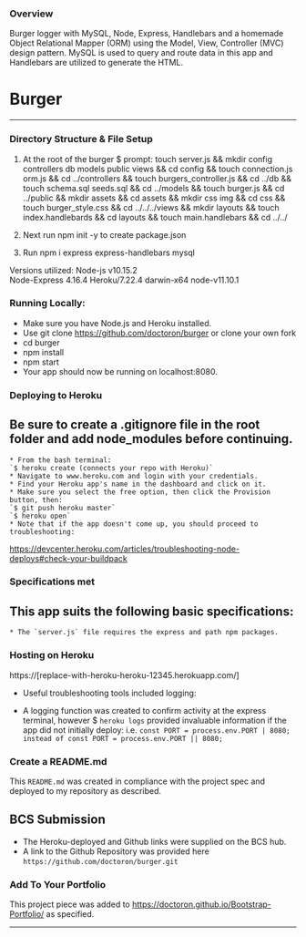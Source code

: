 ### Overview
Burger logger with MySQL, Node, Express, Handlebars and a homemade Object Relational Mapper (ORM) using the Model, View, Controller (MVC) design pattern.  MySQL is used to query and route data in this app and Handlebars are utilized to generate the HTML.

# Burger

- - -

### Directory Structure & File Setup
1. At the root of the burger $ prompt:
touch server.js && mkdir config controllers db models public views && cd config && touch connection.js orm.js && cd ../controllers && touch burgers_controller.js && cd ../db && touch schema.sql seeds.sql && cd ../models && touch burger.js && cd ../public && mkdir assets && cd assets && mkdir css img && cd css && touch burger_style.css && cd ../../../views && mkdir layouts && touch index.handlebards && cd layouts && touch main.handlebars && cd ../../

2. Next run npm init -y to create package.json

3. Run npm i express express-handlebars mysql


Versions utilized:
Node-js v10.15.2  
Node-Express 4.16.4
Heroku/7.22.4 darwin-x64 node-v11.10.1


### Running Locally:
* Make sure you have Node.js and Heroku installed.
* Use git clone https://github.com/doctoron/burger or clone your own fork
* cd burger
* npm install
* npm start
* Your app should now be running on localhost:8080.

### Deploying to Heroku
## Be sure to create a .gitignore file in the root folder and add node_modules before continuing.
    * From the bash terminal:
    `$ heroku create (connects your repo with Heroku)`
    * Navigate to www.heroku.com and login with your credentials.
    * Find your Heroku app's name in the dashboard and click on it.
    * Make sure you select the free option, then click the Provision button, then:
    `$ git push heroku master`
    `$ heroku open`
    * Note that if the app doesn't come up, you should proceed to troubleshooting: 
    
https://devcenter.heroku.com/articles/troubleshooting-node-deploys#check-your-buildpack


### Specifications met
## This app suits the following basic specifications:
    * The `server.js` file requires the express and path npm packages.
    

### Hosting on Heroku
https://[replace-with-heroku-heroku-12345.herokuapp.com/]
* Useful troubleshooting tools included logging:
- A logging function was created to confirm activity at the express terminal, however $ `heroku logs` provided invaluable information if the app did not initially deploy: 
i.e. `const PORT = process.env.PORT | 8080; instead of const PORT = process.env.PORT || 8080;`

### Create a README.md
This `README.md` was created in compliance with the project spec and deployed to my repository as described. 

## BCS Submission
* The Heroku-deployed and Github links were supplied on the BCS hub.
* A link to the Github Repository was provided here `https://github.com/doctoron/burger.git`

### Add To Your Portfolio
This project piece was added to https://doctoron.github.io/Bootstrap-Portfolio/ as specified.

- - -